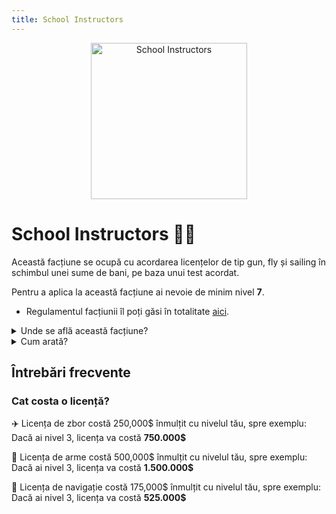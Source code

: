 ```yaml
---
title: School Instructors
---
```


<p align="center">
    <img width="250" src="https://i.imgur.com/cVrvVDm.png" alt="School Instructors">
</p>

# School Instructors 🧑‍🏫
Această facțiune se ocupă cu acordarea licențelor de tip gun, fly și sailing în schimbul unei sume de bani, pe baza unui test acordat.

Pentru a aplica la această facțiune ai nevoie de minim nivel **7**.

- Regulamentul facțiunii îl poți găsi în totalitate [aici](https://ragepanel.b-hood.ro/rules/view/regulament-instructori "Link regulament SI").


<details class="details custom-block">
    <summary>Unde se află această facțiune?</summary>
    <p>![Locație SI](https://i.imgur.com/6cdeSkl.png "Locație SI")</p>
</details>

<details class="details custom-block">
    <summary>Cum arată?</summary>
    <p>![HQ SI](https://i.imgur.com/Ro3JQ3G.png "HQ SI")</p>
</details>

## Întrebări frecvente
### Cat costa o licență?

✈️ Licența de zbor costă 250,000$ înmulțit cu nivelul tău, spre exemplu: Dacă ai nivel 3, licența va costă **750.000$**

🔫 Licența de arme costă 500,000$ înmulțit cu nivelul tău, spre exemplu: Dacă ai nivel 3, licența va costă **1.500.000$**

🚢 Licența de navigație costă 175,000$ înmulțit cu nivelul tău, spre exemplu: Dacă ai nivel 3, licența va costă **525.000$**
